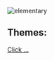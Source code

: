 
![elementary](https://raw.githubusercontent.com/Mayccoll/Elementary-OS-Terminal-Colors/master/images/Gogh-logo.png)

## Themes:

[Click ...](https://github.com/Mayccoll/Elementary-OS-Terminal-Colors/blob/master/content/themes.md)
